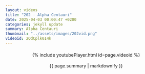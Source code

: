 ```yaml
---
layout: videos
title: "202 - Alpha Centauri"
date: 2025-04-03 00:00:47 +0200
categories: jekyll update
summary: Alpha Centauri
thumbnail: "../assets/images/202vid.png"
videoid: 2QdCplk0I4k
---
```


<div style="text-align: center; margin-top: 20px;">
  {% include youtubePlayer.html id=page.videoid %}
  <p style="margin-top: 15px; font-size: 1.2em; color: #333;">
    <p>{{ page.summary | markdownify }}</p>
  </p>
</div>
